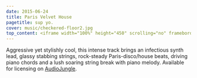 ```yaml
---
date: 2015-06-24
title: Paris Velvet House
pagetitle: sup yo.
cover: music/checkered-floor2.jpg
top_content: <iframe width="100%" height="450" scrolling="no" frameborder="no" src="https://w.soundcloud.com/player/?url=https%3A//api.soundcloud.com/tracks/225990635&amp;auto_play=false&amp;hide_related=false&amp;show_comments=true&amp;show_user=true&amp;show_reposts=false&amp;visual=true"></iframe>
---
```

Aggressive yet stylishly cool, this intense track brings an infectious synth lead, glassy stabbing strings, rock-steady Paris-disco/house beats, driving piano chords and a lush soaring string break with piano melody. Available for licensing on <a href="http://audiojungle.net/item/paris-velvet-house/1358934" target="_blank">AudioJungle</a>.
